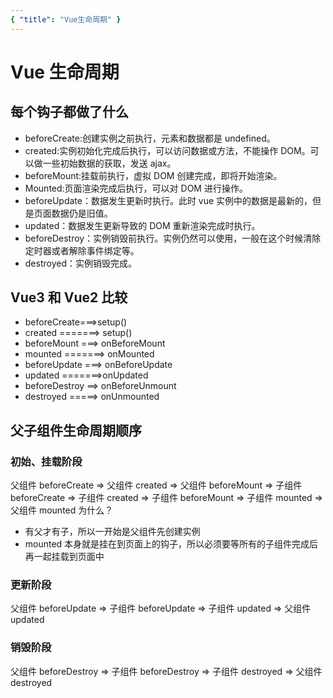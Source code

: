 ```yaml
---
{ "title": "Vue生命周期" }
---
```


# Vue 生命周期

## 每个钩子都做了什么

- beforeCreate:创建实例之前执行，元素和数据都是 undefined。
- created:实例初始化完成后执行，可以访问数据或方法，不能操作 DOM。可以做一些初始数据的获取，发送 ajax。
- beforeMount:挂载前执行，虚拟 DOM 创建完成，即将开始渲染。
- Mounted:页面渲染完成后执行，可以对 DOM 进行操作。
- beforeUpdate：数据发生更新时执行。此时 vue 实例中的数据是最新的，但是页面数据仍是旧值。
- updated：数据发生更新导致的 DOM 重新渲染完成时执行。
- beforeDestroy：实例销毁前执行。实例仍然可以使用，一般在这个时候清除定时器或者解除事件绑定等。
- destroyed：实例销毁完成。

## Vue3 和 Vue2 比较

- beforeCreate===>setup()
- created =======> setup()
- beforeMount ===> onBeforeMount
- mounted =======> onMounted
- beforeUpdate ===> onBeforeUpdate
- updated =======>onUpdated
- beforeDestroy ==> onBeforeUnmount
- destroyed =====> onUnmounted

## 父子组件生命周期顺序

### 初始、挂载阶段

父组件 beforeCreate => 父组件 created => 父组件 beforeMount => 子组件 beforeCreate => 子组件 created => 子组件 beforeMount => 子组件 mounted => 父组件 mounted
为什么？

- 有父才有子，所以一开始是父组件先创建实例
- mounted 本身就是挂在到页面上的钩子，所以必须要等所有的子组件完成后再一起挂载到页面中

### 更新阶段

父组件 beforeUpdate => 子组件 beforeUpdate => 子组件 updated => 父组件 updated

### 销毁阶段

父组件 beforeDestroy => 子组件 beforeDestroy => 子组件 destroyed => 父组件 destroyed
